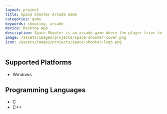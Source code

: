 ```yaml
---
layout: project
title: Space Shooter Arcade Game
categories: game
keywords: shooting, arcade
device: Desktop App
description: Space Shooter is an arcade game where the player tries to navigate their spaceship through hostile targets, including enemy ships and asteroids.
image: /assets/images/projects/space-shooter-cover.png
icon: /assets/images/projects/space-shooter-logo.png
---
```



## Supported Platforms
- Windows

## Programming Languages
- C
- C++
